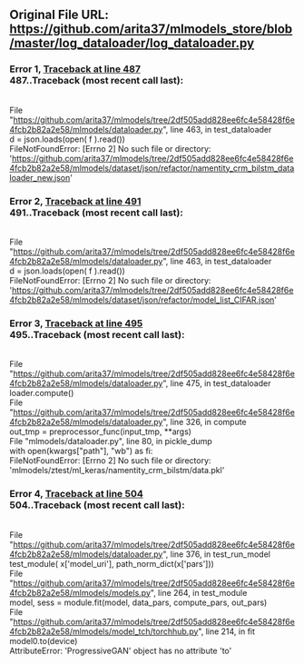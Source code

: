 ## Original File URL: https://github.com/arita37/mlmodels_store/blob/master/log_dataloader/log_dataloader.py


### Error 1, [Traceback at line 487](https://github.com/arita37/mlmodels_store/blob/master/log_dataloader/log_dataloader.py#L487)<br />487..Traceback (most recent call last):
<br />  File "https://github.com/arita37/mlmodels/tree/2df505add828ee6fc4e58428f6e4fcb2b82a2e58/mlmodels/dataloader.py", line 463, in test_dataloader
<br />    d = json.loads(open( f ).read())
<br />FileNotFoundError: [Errno 2] No such file or directory: 'https://github.com/arita37/mlmodels/tree/2df505add828ee6fc4e58428f6e4fcb2b82a2e58/mlmodels/dataset/json/refactor/namentity_crm_bilstm_dataloader_new.json'



### Error 2, [Traceback at line 491](https://github.com/arita37/mlmodels_store/blob/master/log_dataloader/log_dataloader.py#L491)<br />491..Traceback (most recent call last):
<br />  File "https://github.com/arita37/mlmodels/tree/2df505add828ee6fc4e58428f6e4fcb2b82a2e58/mlmodels/dataloader.py", line 463, in test_dataloader
<br />    d = json.loads(open( f ).read())
<br />FileNotFoundError: [Errno 2] No such file or directory: 'https://github.com/arita37/mlmodels/tree/2df505add828ee6fc4e58428f6e4fcb2b82a2e58/mlmodels/dataset/json/refactor/model_list_CIFAR.json'



### Error 3, [Traceback at line 495](https://github.com/arita37/mlmodels_store/blob/master/log_dataloader/log_dataloader.py#L495)<br />495..Traceback (most recent call last):
<br />  File "https://github.com/arita37/mlmodels/tree/2df505add828ee6fc4e58428f6e4fcb2b82a2e58/mlmodels/dataloader.py", line 475, in test_dataloader
<br />    loader.compute()
<br />  File "https://github.com/arita37/mlmodels/tree/2df505add828ee6fc4e58428f6e4fcb2b82a2e58/mlmodels/dataloader.py", line 326, in compute
<br />    out_tmp = preprocessor_func(input_tmp, **args)
<br />  File "mlmodels/dataloader.py", line 80, in pickle_dump
<br />    with open(kwargs["path"], "wb") as fi:
<br />FileNotFoundError: [Errno 2] No such file or directory: 'mlmodels/ztest/ml_keras/namentity_crm_bilstm/data.pkl'



### Error 4, [Traceback at line 504](https://github.com/arita37/mlmodels_store/blob/master/log_dataloader/log_dataloader.py#L504)<br />504..Traceback (most recent call last):
<br />  File "https://github.com/arita37/mlmodels/tree/2df505add828ee6fc4e58428f6e4fcb2b82a2e58/mlmodels/dataloader.py", line 376, in test_run_model
<br />    test_module( x['model_uri'],  path_norm_dict(x['pars']))
<br />  File "https://github.com/arita37/mlmodels/tree/2df505add828ee6fc4e58428f6e4fcb2b82a2e58/mlmodels/models.py", line 264, in test_module
<br />    model, sess = module.fit(model, data_pars, compute_pars, out_pars)
<br />  File "https://github.com/arita37/mlmodels/tree/2df505add828ee6fc4e58428f6e4fcb2b82a2e58/mlmodels/model_tch/torchhub.py", line 214, in fit
<br />    model0.to(device)
<br />AttributeError: 'ProgressiveGAN' object has no attribute 'to'
